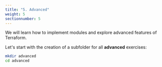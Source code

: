 ```yaml
---
title: "5. Advanced"
weight: 5
sectionnumber: 5
---
```


We will learn how to implement modules and explore advanced features of Terraform.

Let's start with the creation of a subfolder for all **advanced** exercises:

```bash
mkdir advanced
cd advanced
```
